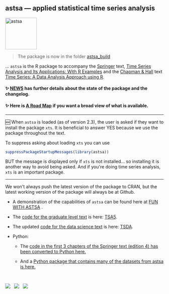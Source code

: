 ## astsa &mdash; applied statistical time series analysis

<img src="fun_with_astsa/figs/astsa.gif" alt="astsa"  height="100">
                       
                                        

> The package is now in the folder [astsa_build](https://github.com/nickpoison/astsa/tree/master/astsa_build) 

... `astsa` is the R package to accompany the [Springer](https://link.springer.com/book/9783031705830) text, [Time Series Analysis and Its Applications: With R Examples](https://github.com/nickpoison/tsa5/blob/main/textRcode.md)  and the [Chapman & Hall](https://www.routledge.com/Time-Series-A-Data-Analysis-Approach-Using-R/Shumway-Stoffer/p/book/9781041031642) text  [Time Series: A Data Analysis Approach using R](https://github.com/nickpoison/tsda2/blob/main/Rcode.md). 





#### &#10024;  [NEWS](https://github.com/nickpoison/astsa/blob/master/NEWS.md) has further details about the state of the package and the changelog.

#### &#10024; Here is [A Road Map](https://nickpoison.github.io/) if you want a broad view of what is available.


---

 &#127381;  When `astsa` is loaded (as of version 2.3), the user is asked if they want to install the package `xts`.  It is beneficial to answer YES because we  use the  package  throughout the text.


To suppress asking about loading `xts` you can use
```r
suppressPackageStartupMessages(library(astsa))
```
BUT the message is displayed only  if `xts` is not installed... so installing it is another way to avoid being asked.  And if you're doing time series analysis, `xts` is an important package.


---


We won't always push the latest version of the package to CRAN, but the latest working version of the package will always be at Github.


* A demonstration of the capabilities of `astsa` can be found here at
[FUN WITH ASTSA](https://github.com/nickpoison/astsa/blob/master/fun_with_astsa/fun_with_astsa.md) .


* The  [code for the graduate level text](https://github.com/nickpoison/tsa5/blob/master/textRcode.md) is here: [TSA5](https://github.com/nickpoison/tsa5/blob/master/textRcode.md).

* The updated [code for the data science text](https://github.com/nickpoison/tsda/blob/master/Rcode.md) is here: [TSDA](https://github.com/nickpoison/tsda/blob/master/Rcode.md).

* Python:

    - The [code in the first 3 chapters of the Springer text (edition 4) has been converted to Python here.](https://github.com/borisgarbuzov/tsa4-python/tree/master/src) 

    - And a [Python package that contains many of the datasets from astsa is here.](https://pypi.org/project/astsadata/)

<br/>


[![](https://cranlogs.r-pkg.org/badges/grand-total/astsa)](https://cran.r-project.org/package=astsa) &nbsp; [![](https://www.r-pkg.org/badges/version/astsa)](https://www.r-pkg.org/badges/version/astsa) &nbsp; ![](https://komarev.com/ghpvc/?username=nickpoison&color=blueviolet&base=66666&label=Guests )

